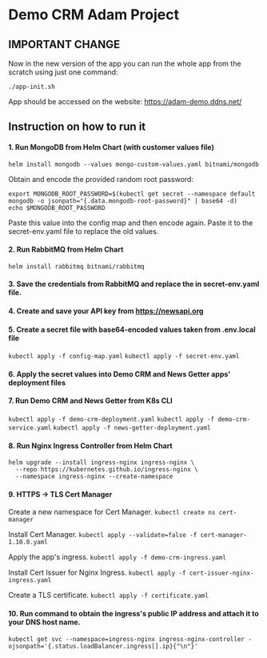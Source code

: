 # Demo CRM Adam Project

## IMPORTANT CHANGE

Now in the new version of the app you can run the whole app from the scratch using just one command:

`./app-init.sh`

App should be accessed on the website: https://adam-demo.ddns.net/


## Instruction on how to run it

#### 1. Run MongoDB from Helm Chart (with customer values file)

`helm install mongodb --values mongo-custom-values.yaml bitnami/mongodb`

Obtain and encode the provided random root password:
```
export MONGODB_ROOT_PASSWORD=$(kubectl get secret --namespace default mongodb -o jsonpath="{.data.mongodb-root-password}" | base64 -d)
echo $MONGODB_ROOT_PASSWORD
```
Paste this value into the config map and then encode again. Paste it to the secret-env.yaml file to replace the old values.

#### 2. Run RabbitMQ from Helm Chart

`helm install rabbitmq bitnami/rabbitmq`

#### 3. Save the credentials from RabbitMQ and replace the in secret-env.yaml file.

#### 4. Create and save your API key from https://newsapi.org

#### 5. Create a secret file with base64-encoded values taken from .env.local file

`kubectl apply -f config-map.yaml`
`kubectl apply -f secret-env.yaml`

#### 6. Apply the secret values into Demo CRM and News Getter apps' deployment files

#### 7. Run Demo CRM and News Getter from K8s CLI

`kubectl apply -f demo-crm-deployment.yaml`
`kubectl apply -f demo-crm-service.yaml`
`kubectl apply -f news-getter-deployment.yaml`

#### 8. Run Nginx Ingress Controller from Helm Chart

```
helm upgrade --install ingress-nginx ingress-nginx \
  --repo https://kubernetes.github.io/ingress-nginx \
  --namespace ingress-nginx --create-namespace
```

#### 9. HTTPS -> TLS Cert Manager

Create a new namespace for Cert Manager.
`kubectl create ns cert-manager`

Install Cert Manager.
`kubectl apply --validate=false -f cert-manager-1.10.0.yaml`

Apply the app's ingress.
`kubectl apply -f demo-crm-ingress.yaml`

Install Cert Issuer for Nginx Ingress.
`kubectl apply -f cert-issuer-nginx-ingress.yaml`

Create a TLS certificate.
`kubectl apply -f certificate.yaml`

#### 10. Run command to obtain the ingress's public IP address and attach it to your DNS host name.

`kubectl get svc --namespace=ingress-nginx ingress-nginx-controller -ojsonpath='{.status.loadBalancer.ingress[].ip}{"\n"}'`

